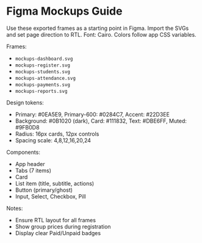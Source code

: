 # Figma Mockups Guide

Use these exported frames as a starting point in Figma. Import the SVGs and set page direction to RTL. Font: Cairo. Colors follow app CSS variables.

Frames:
- `mockups-dashboard.svg`
- `mockups-register.svg`
- `mockups-students.svg`
- `mockups-attendance.svg`
- `mockups-payments.svg`
- `mockups-reports.svg`

Design tokens:
- Primary: #0EA5E9, Primary-600: #0284C7, Accent: #22D3EE
- Background: #0B1020 (dark), Card: #111832, Text: #DBE6FF, Muted: #9FB0D8
- Radius: 16px cards, 12px controls
- Spacing scale: 4,8,12,16,20,24

Components:
- App header
- Tabs (7 items)
- Card
- List item (title, subtitle, actions)
- Button (primary/ghost)
- Input, Select, Checkbox, Pill

Notes:
- Ensure RTL layout for all frames
- Show group prices during registration
- Display clear Paid/Unpaid badges